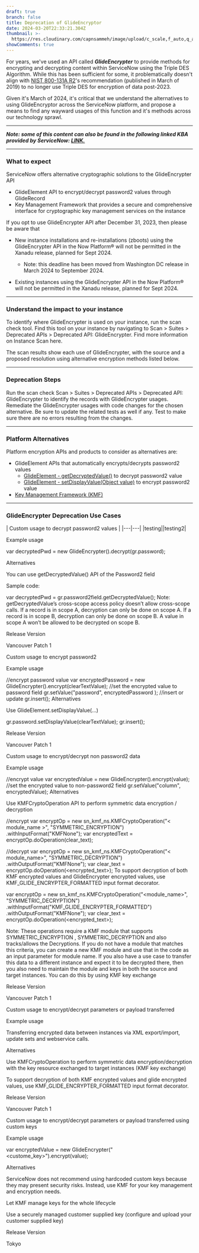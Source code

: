 ```yaml
---
draft: true
branch: false
title: Deprecation of GlideEncryptor
date: 2024-03-20T22:33:21.304Z
thumbnail: >-
  https://res.cloudinary.com/capnsammeh/image/upload/c_scale,f_auto,q_auto,w_400/v1710974148/photo-1709572374695-e0a94e1ec340_mttofp.jpg
showComments: true
---
```

For years, we've used an API called ***GlideEncrypter*** to provide methods for encrypting and decrypting content within ServiceNow using the Triple DES Algorithm. While this has been sufficient for some, it problematically doesn't align with [NIST 800-131A R2](https://nvlpubs.nist.gov/nistpubs/SpecialPublications/NIST.SP.800-131Ar2.pdf)'s recommendation (published in March of 2019) to no longer use Triple DES for encryption of data post-2023. 

Given it's March of 2024, it's critical that we understand the alternatives to using GlideEncryptor across the ServiceNow platform, and propose a means to find any wayward usages of this function and it's methods across our technology sprawl. 

---

***Note: some of this content can also be found in the following linked KBA provided by ServiceNow: [LINK.](https://support.servicenow.com/kb?id=kb_article_view&sysparm_article=KB1320986)***

---

### What to expect

ServiceNow offers alternative cryptographic solutions to the GlideEncrypter API

* GlideElement API to encrypt/decrypt password2 values through GlideRecord
* Key Management Framework that provides a secure and comprehensive interface for cryptographic key management services on the instance

If you opt to use GlideEncrypter API after December 31, 2023, then please be aware that

* New instance installations and re-installations (zboots) using the GlideEncrypter API in the Now Platform® will not be permitted in the Xanadu release, planned for Sept 2024.

  * Note: this deadline has been moved from Washington DC release in March 2024 to September 2024.
* Existing instances using the GlideEncrypter API in the Now Platform® will not be permitted in the Xanadu release, planned for Sept 2024.

---

### Understand the impact to your instance 

To identify where GlideEncrypter is used on your instance, run the scan check tool. Find this tool on your instance by navigating to Scan > Suites > Deprecated APIs > Deprecated API: GlideEncrypter. Find more information on Instance Scan here. 

The scan results show each use of GlideEncrypter, with the source and a proposed resolution using alternative encryption methods listed below. 

---

### Deprecation Steps 

Run the scan check Scan > Suites > Deprecated APIs > Deprecated API: GlideEncrypter to identify the records with GlideEncrypter usages.
Remediate the GlideEncrypter usages with code changes for the chosen alternative. Be sure to update the related tests as well if any.
Test to make sure there are no errors resulting from the changes. 

---
### Platform Alternatives 

Platform encryption APIs and products to consider as alternatives are: 

- GlideElement APIs that automatically encrypts/decrypts password2 values
  - [GlideElement - getDecryptedValue()](https://docs.servicenow.com/bundle/utah-api-reference/page/app-store/dev_portal/API_reference/glideElement/concept/c_GlideElementScopedAPI.html#title_SGE-getDecryptedValue) to decrypt password2 value
  - [GlideElement - setDisplayValue(Object value)](https://docs.servicenow.com/bundle/utah-api-reference/page/app-store/dev_portal/API_reference/glideElement/concept/c_GlideElementScopedAPI.html#title_r_ScopedGlideElementSetDisplayValue_Object_value) to encrypt password2 value
- [Key Management Framework (KMF)](https://docs.servicenow.com/bundle/tokyo-platform-security/page/administer/key-management-framework/concept/understanding-kmf.html)
---

### GlideEncrypter Deprecation Use Cases

| Custom usage to decrypt password2 values |
|---|---|
|testing||testing2|

Example usage 

var decryptedPwd = new GlideEncrypter().decrypt(gr.password);

Alternatives 

You can use getDecryptedValue() API of the Password2 field

Sample code:

var decryptedPwd = gr.password2field.getDecryptedValue();
Note: getDecryptedValue’s cross-scope access policy doesn’t allow cross-scope calls. If a record is in scope A, decryption can only be done on scope A. If a record is in scope B, decryption can only be done on scope B. A value in scope A won’t be allowed to be decrypted on scope B. 

Release Version 

Vancouver Patch 1  

 

Custom usage to encrypt password2 

Example usage 

//encrypt password value
var encryptedPassword = new GlideEncrypter().encrypt(clearTextValue);
//set the encrypted value to password field 
gr.setValue("password", encryptedPassword );
//insert or update 
gr.insert();
Alternatives 

Use GlideElement.setDisplayValue(…)

gr.password.setDisplayValue(clearTextValue);
gr.insert();
 

Release Version 

Vancouver Patch 1  

 

Custom usage to encrypt/decrypt non password2 data 

Example usage 

//encrypt value 
var encryptedValue = new GlideEncrypter().encrypt(value);
//set the encrypted value to non-password2 field 
gr.setValue("column", encryptedValue);
Alternatives 

Use KMFCryptoOperation API to perform symmetric data encryption / decryption  

//encrypt
var encryptOp = new sn_kmf_ns.KMFCryptoOperation("< module_name >", "SYMMETRIC_ENCRYPTION")
                .withInputFormat("KMFNone");
var encryptedText = encryptOp.doOperation(clear_text);

//decrypt 
var encryptOp = new sn_kmf_ns.KMFCryptoOperation("< module_name>", "SYMMETRIC_DECRYPTION")
                .withOutputFormat("KMFNone");
var clear_text = encryptOp.doOperation(<encrypted_text>);
To support decryption of both KMF encrypted values and GlideEncrypter encrypted values, use KMF_GLIDE_ENCRYPTER_FORMATTED input format decorator.  

var encryptOp = new sn_kmf_ns.KMFCryptoOperation("<module_name>", "SYMMETRIC_DECRYPTION")
                .withInputFormat("KMF_GLIDE_ENCRYPTER_FORMATTED")
                .withOutputFormat("KMFNone");
var clear_text = encryptOp.doOperation(<encrypted_text>);
 

Note: These operations require a KMF module that supports SYMMETRIC_ENCRYPTION , SYMMETRIC_DECRYPTION and also tracks/allows the Decryptions. If you do not have a module that matches this criteria, you can create a new KMF module and use that in the code as an input parameter for module name.
If you also have a use case to transfer this data to a different instance and expect it to be decrypted there, then you also need to maintain the module and keys in both the source and target instances. You can do this by using KMF key exchange

Release Version 

Vancouver Patch 1  

 

Custom usage to encrypt/decrypt parameters or payload transferred  

Example usage 

Transferring encrypted data between instances via XML export/import, update sets and webservice calls. 

Alternatives 

Use KMFCryptoOperation to perform symmetric data encryption/decryption with the key resource exchanged to target instances (KMF key exchange) 

To support decryption of both KMF encrypted values and glide encrypted values, use KMF_GLIDE_ENCRYPTER_FORMATTED input format decorator. 

Release Version 

Vancouver Patch 1  

 

Custom usage to encrypt/decrypt parameters or payload transferred using custom keys 

Example usage 

var encryptedValue = new GlideEncrypter("<custome_key>").encrypt(value);

Alternatives 

ServiceNow does not recommend using hardcoded custom keys because they may present security risks. Instead, use KMF for your key management and encryption needs.

Let KMF manage keys for the whole lifecycle 

Use a securely managed customer supplied key (configure and upload your customer supplied key) 

Release Version 

Tokyo 

